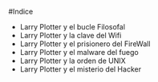 #Indice
* Larry Plotter y el bucle Filosofal
* Larry Plotter y la clave del Wifi
* Larry Plotter y el prisionero del FireWall
* Larry Plotter y el malware del fuego
* Larry Plotter y la orden de UNIX
* Larry Plotter y el misterio del Hacker